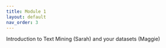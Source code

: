 ```yaml
---
title: Module 1
layout: default
nav_order: 3
---
```


Introduction to Text Mining (Sarah) and your datasets (Maggie)

